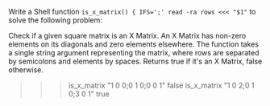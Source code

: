 Write a Shell function `is_x_matrix() {
IFS=';' read -ra rows <<< "$1"` to solve the following problem:

Check if a given square matrix is an X Matrix.
An X Matrix has non-zero elements on its diagonals and zero elements elsewhere.
The function takes a single string argument representing the matrix, where rows are separated by semicolons and elements by spaces.
Returns true if it's an X Matrix, false otherwise.
>>> is_x_matrix "1 0 0;0 1 0;0 0 1"
false
>>> is_x_matrix "1 0 2;0 1 0;3 0 1"
true
